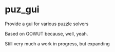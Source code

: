 # puz_gui

Provide a gui for various puzzle solvers

Based on GOWUT because, well, yeah.

Still very much a work in progress, but expanding
